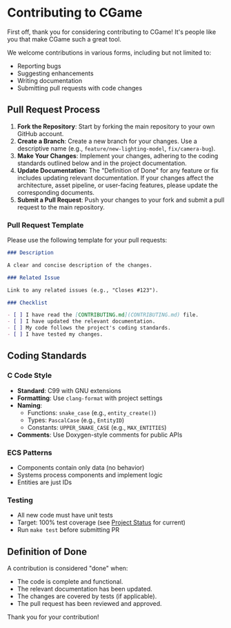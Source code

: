 # Contributing to CGame

First off, thank you for considering contributing to CGame! It's people like you that make CGame such a great tool.

We welcome contributions in various forms, including but not limited to:
- Reporting bugs
- Suggesting enhancements
- Writing documentation
- Submitting pull requests with code changes

## Pull Request Process

1.  **Fork the Repository**: Start by forking the main repository to your own GitHub account.
2.  **Create a Branch**: Create a new branch for your changes. Use a descriptive name (e.g., `feature/new-lighting-model`, `fix/camera-bug`).
3.  **Make Your Changes**: Implement your changes, adhering to the coding standards outlined below and in the project documentation.
4.  **Update Documentation**: The "Definition of Done" for any feature or fix includes updating relevant documentation. If your changes affect the architecture, asset pipeline, or user-facing features, please update the corresponding documents.
5.  **Submit a Pull Request**: Push your changes to your fork and submit a pull request to the main repository.

### Pull Request Template

Please use the following template for your pull requests:

```markdown
### Description

A clear and concise description of the changes.

### Related Issue

Link to any related issues (e.g., "Closes #123").

### Checklist

- [ ] I have read the [CONTRIBUTING.md](CONTRIBUTING.md) file.
- [ ] I have updated the relevant documentation.
- [ ] My code follows the project's coding standards.
- [ ] I have tested my changes.
```

## Coding Standards

### C Code Style
- **Standard**: C99 with GNU extensions
- **Formatting**: Use `clang-format` with project settings
- **Naming**: 
  - Functions: `snake_case` (e.g., `entity_create()`)
  - Types: `PascalCase` (e.g., `EntityID`)
  - Constants: `UPPER_SNAKE_CASE` (e.g., `MAX_ENTITIES`)
- **Comments**: Use Doxygen-style comments for public APIs

### ECS Patterns
- Components contain only data (no behavior)
- Systems process components and implement logic
- Entities are just IDs

### Testing
- All new code must have unit tests
- Target: 100% test coverage (see [Project Status](../PROJECT_STATUS.md) for current)
- Run `make test` before submitting PR

## Definition of Done

A contribution is considered "done" when:
- The code is complete and functional.
- The relevant documentation has been updated.
- The changes are covered by tests (if applicable).
- The pull request has been reviewed and approved.

Thank you for your contribution!
